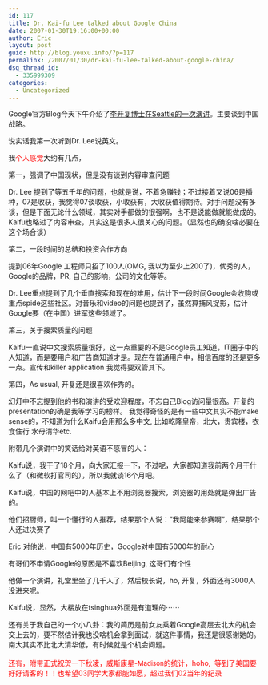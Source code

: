 ```yaml
---
id: 117
title: Dr. Kai-fu Lee talked about Google China
date: 2007-01-30T19:16:00+00:00
author: Eric
layout: post
guid: http://blog.youxu.info/?p=117
permalink: /2007/01/30/dr-kai-fu-lee-talked-about-google-china/
dsq_thread_id:
  - 335999309
categories:
  - Uncategorized
---
```

Google官方Blog今天下午介绍了[李开复博士在Seattle的一次演讲](http://googleblog.blogspot.com/2007/01/our-seattle-beijing-collaboration.html)。主要谈到中国战略。
  
说实话我第一次听到Dr. Lee说英文。
  
我<span style="color: rgb(255, 0, 0);">个人感觉</span>大约有几点， 

第一，强调了中国现状，但是没有谈到内容审查问题
  
Dr. Lee 提到了等五千年的问题，也就是说，不着急赚钱；不过接着又说06是播种，07是收获，我觉得07谈收获，小收获有，大收获值得期待。对手问题没有多谈，但是下面无论什么领域，其实对手都做的很强啊，也不是说能做就能做成的。Kaifu也略过了内容审查，其实这是很多人很关心的问题。（显然也的确没啥必要在这个场合谈）

第二，一段时间的总结和投资合作方向
   
提到06年Google 工程师只招了100人(OMG, 我以为至少上200了)，优秀的人，Google的品牌，PR, 自己的影响，公司的文化等等。
  
Dr. Lee重点提到了几个垂直搜索和现在的难用，估计下一段时间Google会收购或重点spide这些社区。对音乐和video的问题也提到了，虽然算捕风捉影，估计Google要（在中国）进军这些领域了。

第三，关于搜索质量的问题
  
Kaifu一直说中文搜索质量很好，这一点重要的不是Google员工知道，IT圈子中的人知道，而是要用户和广告商知道才是。现在在普通用户中，相信百度的还是更多一点。宣传和killer application 我觉得要双管其下。 

第四，As usual, 开复还是很喜欢作秀的。
  
幻灯中不忘提到他的书和演讲的受欢迎程度，不忘自己Blog访问量很高。开复的presentation的确是我等学习的榜样。 我觉得奇怪的是有一些中文其实不能make sense的，不知道为什么Kaifu会用那么多中文, 比如乾隆皇帝，北大，贵宾楼，衣食住行 水母清华etc.

附带几个演讲中的笑话给对英语不感冒的人：

Kaifu说，我干了18个月，向大家汇报一下，不过呢，大家都知道我前两个月干什么了（和微软打官司的），所以我就谈16个月吧。 

Kaifu说，中国的网吧中的人基本上不用浏览器搜索，浏览器的用处就是弹出广告的。

他们招厨师，叫一个懂行的人推荐，结果那个人说：&#8221;我阿能来参赛啊&#8221;，结果那个人还进决赛了

Eric 对他说，中国有5000年历史，Google对中国有5000年的耐心

有哥们不申请Google的原因是不喜欢Beijing, 这哥们有个性

他做一个演讲，礼堂里坐了几千人了，然后校长说，ho, 开复，外面还有3000人没进来呢。 

Kaifu说，显然，大楼放在tsinghua外面是有道理的⋯⋯

还有关于我自己的一个小八卦：我的简历是前女友乘着Google高层去北大的机会交上去的，要不然估计我也没啥机会拿到面试，就这件事情，我还是很感谢她的。南大其实不比北大清华低，有时候就是个机会问题。<br style="color: rgb(255, 0, 0);" /><br style="color: rgb(255, 0, 0);" /> <span style="color: rgb(255, 0, 0);">还有，附带正式祝贺一下秋凌，威斯康星-</span><font style="color: rgb(255, 0, 0);" size="-1">Madison</font><span style="color: rgb(255, 0, 0);">的统计，hoho,&nbsp; 等到了美国要好好请客的！！也希望03同学大家都能如愿，超过我们02当年的纪录</span>